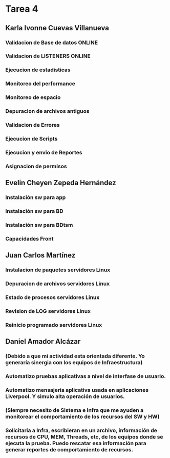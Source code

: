 # Tarea 4 

## Karla Ivonne Cuevas Villanueva

### Validacion de Base de datos ONLINE
### Validacion de LISTENERS ONLINE
### Ejecucion de estadisticas 
### Monitoreo del performance 
### Monitoreo de espacio
### Depuracion de archivos antiguos 
### Validacion de Errores 
### Ejecucion de Scripts 
### Ejecucion y envio de Reportes 
### Asignacion de permisos  



## Evelin Cheyen Zepeda Hernández

### Instalación sw para app
### Instalación sw para BD
### Instalación sw para BDtsm
### Capacidades Front
###

## Juan Carlos Martínez

### Instalacion de paquetes servidores Linux
### Depuracion de archivos servidores Linux
### Estado de procesos servidores Linux
### Revision de LOG servidores Linux
### Reinicio programado servidores Linux

## Daniel Amador Alcázar
### (Debido a que mi actividad esta orientada diferente. Yo generaría sinergia con los equipos de Infraestructura)
### Automatizo pruebas aplicativas a nivel de interfase de usuario.
### Automatizo mensajeria aplicativa usada en aplicaciones Liverpool. Y simulo alta operación de usuarios.
### (Siempre necesito de Sistema e Infra que me ayuden a monitorear el comportamiento de los recursos del SW y HW)
### Solicitaria a Infra, escribieran en un archivo, información de recursos de CPU, MEM, Threads, etc, de los equipos donde se ejecuta la prueba. Puedo rescatar esa información para generar reportes de comportamiento de recursos.

